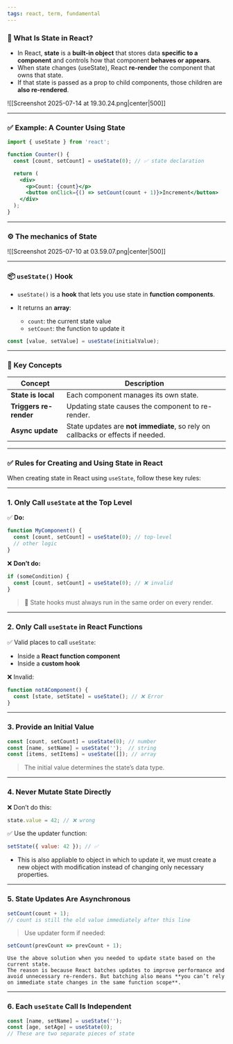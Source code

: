 ```yaml
---
tags: react, term, fundamental
---
```


### 🔷 What Is **State** in React?

- In React, **state** is a **built-in object** that stores data **specific to a component** and controls how that component **behaves or appears**.
- When state changes (useState), React **re-render** the component that owns that state.
- If that state is passed as a prop to child components, those children are **also re-rendered**.

![[Screenshot 2025-07-14 at 19.30.24.png|center|500]]

---

### ✅ Example: A Counter Using State

```jsx
import { useState } from 'react';

function Counter() {
  const [count, setCount] = useState(0); // ✅ state declaration

  return (
    <div>
      <p>Count: {count}</p>
      <button onClick={() => setCount(count + 1)}>Increment</button>
    </div>
  );
}
```

---

### ⚙️ The mechanics of State

![[Screenshot 2025-07-10 at 03.59.07.png|center|500]]

---

### 📦 `useState()` Hook

* `useState()` is a **hook** that lets you use state in **function components**.
* It returns an **array**:

  * `count`: the current state value
  * `setCount`: the function to update it

```js
const [value, setValue] = useState(initialValue);
```

---

### 🧠 Key Concepts

| Concept                | Description                                                                     |
| ---------------------- | ------------------------------------------------------------------------------- |
| **State is local**     | Each component manages its own state.                                           |
| **Triggers re-render** | Updating state causes the component to re-render.                               |
| **Async update**       | State updates are **not immediate**, so rely on callbacks or effects if needed. |

---
 
### ✅ Rules for Creating and Using State in React

When creating state in React using `useState`, follow these key rules:

---

### 1. **Only Call `useState` at the Top Level**

✅ **Do:**

```jsx
function MyComponent() {
  const [count, setCount] = useState(0); // top-level
  // other logic
}
```

❌ **Don’t do:**

```jsx
if (someCondition) {
  const [count, setCount] = useState(0); // ❌ invalid
}
```

> 🔸 State hooks must always run in the same order on every render.

---

### 2. **Only Call `useState` in React Functions**

✅ Valid places to call `useState`:

* Inside a **React function component**
* Inside a **custom hook**

❌ Invalid:

```js
function notAComponent() {
  const [state, setState] = useState(); // ❌ Error
}
```

---

### 3. **Provide an Initial Value**

```jsx
const [count, setCount] = useState(0); // number
const [name, setName] = useState('');  // string
const [items, setItems] = useState([]); // array
```

> The initial value determines the state’s data type.

---

### 4. **Never Mutate State Directly**

❌ Don’t do this:

```js
state.value = 42; // ❌ wrong
```

✅ Use the updater function:

```js
setState({ value: 42 }); // ✅
```

- This is also appliable to object in which to update it, we must create a new object with modification instead of changing only necessary properties.

---

### 5. **State Updates Are Asynchronous**

```jsx
setCount(count + 1);
// count is still the old value immediately after this line
```

> Use updater form if needed:

```jsx
setCount(prevCount => prevCount + 1);
```

```ad-note
Use the above solution when you needed to update state based on the current state.
The reason is because React batches updates to improve performance and avoid unnecessary re-renders. But batching also means **you can’t rely on immediate state changes in the same function scope**.
```

---

### 6. **Each `useState` Call Is Independent**

```jsx
const [name, setName] = useState('');
const [age, setAge] = useState(0);
// These are two separate pieces of state
```